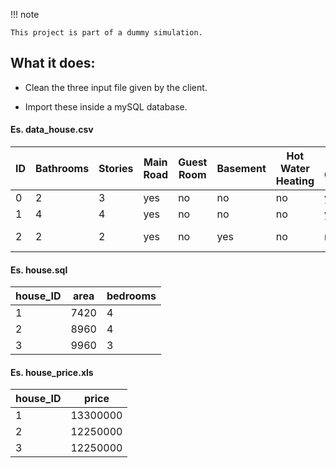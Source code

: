 !!! note

    This project is part of a dummy simulation.

## What it does:
- Clean the three input file given by the client.

- Import these inside a mySQL database.

#### Es. data_house.csv
| ID | Bathrooms | Stories | Main Road | Guest Room | Basement | Hot Water Heating | Air Conditioning | Parking | Preferred Area | Furnishing Status |
|----|-----------|---------|-----------|------------|----------|-------------------|------------------|---------|----------------|-------------------|
| 0  | 2         | 3       | yes       | no         | no       | no                | yes              | 2       | yes            | Furnished         |
| 1  | 4         | 4       | yes       | no         | no       | no                | yes              | 3       | no             | Furnished         |
| 2  | 2         | 2       | yes       | no         | yes      | no                | no               | 2       | yes            | Semi-Furnished    |

#### Es. house.sql
| house_ID | area | bedrooms |
|----------|------|----------|
| 1        | 7420 | 4        |
| 2        | 8960 | 4        |
| 3        | 9960 | 3        |

#### Es. house_price.xls
| house_ID | price    |
|----------|----------|
| 1        | 13300000 |
| 2        | 12250000 |
| 3        | 12250000 |
